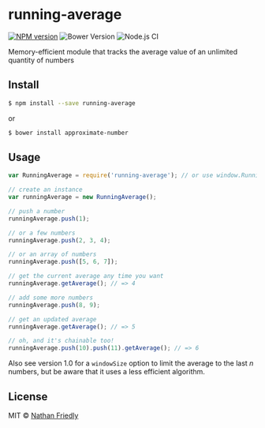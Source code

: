 # running-average 

[![NPM version][npm-image]][npm-url]
![Bower Version][bower-image]
![Node.js CI](https://github.com/nfriedly/running-average/workflows/Node.js%20CI/badge.svg)

Memory-efficient module that tracks the average value of an unlimited quantity of numbers

## Install

```sh
$ npm install --save running-average
```

or

```sh
$ bower install approximate-number
```


## Usage

```js
var RunningAverage = require('running-average'); // or use window.RunningAverage in a browser w/out Require.js or Browserify

// create an instance
var runningAverage = new RunningAverage();

// push a number
runningAverage.push(1);

// or a few numbers
runningAverage.push(2, 3, 4);

// or an array of numbers
runningAverage.push([5, 6, 7]);

// get the current average any time you want
runningAverage.getAverage(); // => 4

// add some more numbers
runningAverage.push(8, 9);

// get an updated average 
runningAverage.getAverage(); // => 5

// oh, and it's chainable too!
runningAverage.push(10).push(11).getAverage(); // => 6

```

Also see version 1.0 for a `windowSize` option to limit the average to the last *n* numbers, but be aware that it uses a less efficient algorithm.

## License

MIT © [Nathan Friedly](http://nfriedly.com/)


[npm-image]: https://badge.fury.io/js/running-average.svg
[npm-url]: https://npmjs.org/package/running-average
[travis-image]: https://travis-ci.org/nfriedly/running-average.svg?branch=master
[travis-url]: https://travis-ci.org/nfriedly/running-average
[daviddm-image]: https://david-dm.org/nfriedly/running-average.svg?theme=shields.io
[daviddm-url]: https://david-dm.org/nfriedly/running-average
[bower-image]: http://badge.fury.io/bo/running-average.svg
